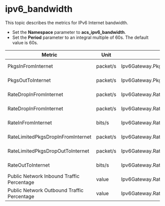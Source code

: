 # ipv6\_bandwidth

This topic describes the metrics for IPv6 Internet bandwidth.

-   Set the **Namespace** parameter to **acs\_ipv6\_bandwidth**.
-   Set the **Period** parameter to an integral multiple of 60s. The default value is 60s.

|Metric|Unit|MetricName|Dimensions|Statistics|
|------|----|----------|----------|----------|
|PkgsInFromInternet|packet/s|Ipv6Gateway.PkgsInFromInternet|userId and instanceId|Value|
|PkgsOutToInternet|packet/s|Ipv6Gateway.PkgsOutToInternet|userId and instanceId|Value|
|RateDropInFromInternet|packet/s|Ipv6Gateway.RateDropInFromInternet|userId and instanceId|Value|
|RateDropInFromInternet|packet/s|Ipv6Gateway.RateDropOutFromInternet|userId and instanceId|Value|
|RateInFromInternet|bits/s|Ipv6Gateway.RateInFromInternet|userId and instanceId|Value|
|RateLimitedPkgsDropInFromInternet|packet/s|Ipv6Gateway.RateLimitedPkgsDropInFromInternet|userId and instanceId|Value|
|RateLimitedPkgsDropOutToInternet|packet/s|Ipv6Gateway.RateLimitedPkgsDropOutToInternet|userId and instanceId|Value|
|RateOutToInternet|bits/s|Ipv6Gateway.RateOutToInternet|userId and instanceId|Value|
|Public Network Inbound Traffic Percentage|value|Ipv6Gateway.RatePercentageInFromInternet|userId and instanceId|Value|
|Public Network Outbound Traffic Percentage|value|Ipv6Gateway.RatePercentageOutToInternet|userId and instanceId|Value|

